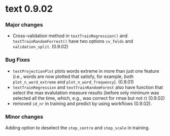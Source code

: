 
<!-- README.md is generated from README.Rmd. Please edit that file -->


# text 0.9.02 

### Major changes
- Cross-validation method in `textTrainRegression()` and `textTrainRandomForrest()` have two options `cv_folds` and `validation_split`. (0.9.02)

### Bug Fixes
- `textProjectionPlot` plots words extreme in more than just one feature (i.e., words are now plotted that satisfy, for example, *both* `plot_n_word_extreme` and `plot_n_word_frequency`). (0.9.01)
- `textTrainRegression` and `textTrainRandomForest` also have function that select the max evalutation measure results (before only minimum was selected all the time, which, e.g., was correct for rmse but not r) (0.9.02)
- removed `id_nr` in training and predict by using workflows (0.9.02). 

### Minor changes
Adding option to deselect the `step_centre` and `step_scale` in training.



